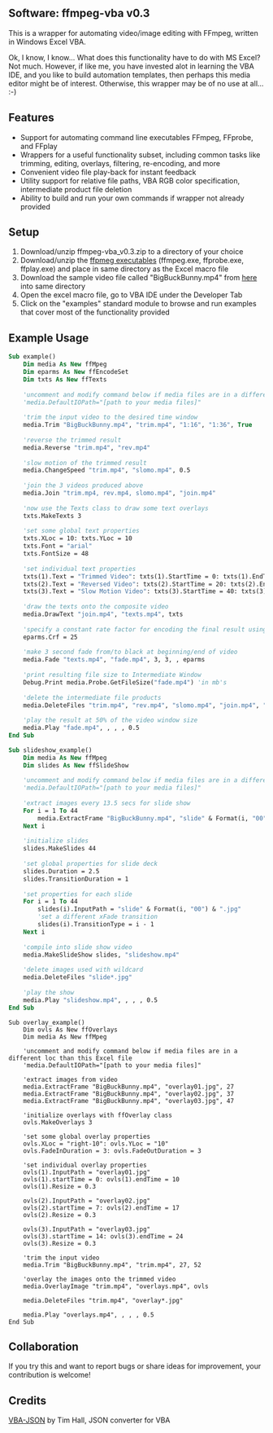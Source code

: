 ## Software: ffmpeg-vba v0.3

This is a wrapper for automating video/image editing with FFmpeg, written in Windows Excel VBA.

Ok, I know, I know... What does this functionality have to do with MS Excel? Not much. However, if like me, you have invested alot in learning the VBA IDE, and you like to build automation templates, then perhaps this media editor might be of interest. Otherwise, this wrapper may be of no use at all... :-)

## Features

- Support for automating command line executables FFmpeg, FFprobe, and FFplay 
- Wrappers for a useful functionality subset, including common tasks like trimming, editing, overlays, filtering, re-encoding, and more
- Convenient video file play-back for instant feedback
- Utility support for relative file paths, VBA RGB color specification, intermediate product file deletion
- Ability to build and run your own commands if wrapper not already provided

## Setup

1) Download/unzip ffmpeg-vba_v0.3.zip to a directory of your choice
2) Download/unzip the [ffpmeg executables](https://ffmpeg.org/download.html) (ffmpeg.exe, ffprobe.exe, ffplay.exe) and place in same directory as the Excel macro file
3) Download the sample video file called "BigBuckBunny.mp4" from [here](http://commondatastorage.googleapis.com/gtv-videos-bucket/sample/BigBuckBunny.mp4) into same directory
4) Open the excel macro file, go to VBA IDE under the Developer Tab
5) Click on the "examples" standard module to browse and run examples that cover most of the functionality provided

## Example Usage

```vb
Sub example()
    Dim media As New ffMpeg
    Dim eparms As New ffEncodeSet
    Dim txts As New ffTexts
    
    'uncomment and modify command below if media files are in a different loc than this Excel file
    'media.DefaultIOPath="[path to your media files]"
    
    'trim the input video to the desired time window
    media.Trim "BigBuckBunny.mp4", "trim.mp4", "1:16", "1:36", True
    
    'reverse the trimmed result
    media.Reverse "trim.mp4", "rev.mp4"
    
    'slow motion of the trimmed result
    media.ChangeSpeed "trim.mp4", "slomo.mp4", 0.5
    
    'join the 3 videos produced above
    media.Join "trim.mp4, rev.mp4, slomo.mp4", "join.mp4"
    
    'now use the Texts class to draw some text overlays
    txts.MakeTexts 3
    
    'set some global text properties
    txts.XLoc = 10: txts.YLoc = 10
    txts.Font = "arial"
    txts.FontSize = 48
    
    'set individual text properties
    txts(1).Text = "Trimmed Video": txts(1).StartTime = 0: txts(1).EndTime = 20
    txts(2).Text = "Reversed Video": txts(2).StartTime = 20: txts(2).EndTime = 40
    txts(3).Text = "Slow Motion Video": txts(3).StartTime = 40: txts(3).EndTime = 80
    
    'draw the texts onto the composite video
    media.DrawText "join.mp4", "texts.mp4", txts
    
    'specify a constant rate factor for encoding the final result using EncodeSet class
    eparms.Crf = 25
    
    'make 3 second fade from/to black at beginning/end of video
    media.Fade "texts.mp4", "fade.mp4", 3, 3, , eparms
    
    'print resulting file size to Intermediate Window
    Debug.Print media.Probe.GetFileSize("fade.mp4") 'in mb's
    
    'delete the intermediate file products
    media.DeleteFiles "trim.mp4", "rev.mp4", "slomo.mp4", "join.mp4", "texts.mp4"
    
    'play the result at 50% of the video window size
    media.Play "fade.mp4", , , , 0.5
End Sub
```
```vb
Sub slideshow_example()
    Dim media As New ffMpeg
    Dim slides As New ffSlideShow
    
    'uncomment and modify command below if media files are in a different loc than this Excel file
    'media.DefaultIOPath="[path to your media files]"
    
    'extract images every 13.5 secs for slide show
    For i = 1 To 44
        media.ExtractFrame "BigBuckBunny.mp4", "slide" & Format(i, "00") & ".jpg", 13.5 * (i - 1) + 1
    Next i
    
    'initialize slides
    slides.MakeSlides 44
    
    'set global properties for slide deck
    slides.Duration = 2.5
    slides.TransitionDuration = 1
    
    'set properties for each slide
    For i = 1 To 44
        slides(i).InputPath = "slide" & Format(i, "00") & ".jpg"
        'set a different xFade transition
        slides(i).TransitionType = i - 1
    Next i
    
    'compile into slide show video
    media.MakeSlideShow slides, "slideshow.mp4"
    
    'delete images used with wildcard
    media.DeleteFiles "slide*.jpg"
    
    'play the show
    media.Play "slideshow.mp4", , , , 0.5
End Sub
```
```vba
Sub overlay_example()
    Dim ovls As New ffOverlays
    Dim media As New ffMpeg
    
    'uncomment and modify command below if media files are in a different loc than this Excel file
    'media.DefaultIOPath="[path to your media files]"
    
    'extract images from video
    media.ExtractFrame "BigBuckBunny.mp4", "overlay01.jpg", 27
    media.ExtractFrame "BigBuckBunny.mp4", "overlay02.jpg", 37
    media.ExtractFrame "BigBuckBunny.mp4", "overlay03.jpg", 47
    
    'initialize overlays with ffOverlay class
    ovls.MakeOverlays 3
    
    'set some global overlay properties
    ovls.XLoc = "right-10": ovls.YLoc = "10"
    ovls.FadeInDuration = 3: ovls.FadeOutDuration = 3
    
    'set individual overlay properties
    ovls(1).InputPath = "overlay01.jpg"
    ovls(1).startTime = 0: ovls(1).endTime = 10
    ovls(1).Resize = 0.3
    
    ovls(2).InputPath = "overlay02.jpg"
    ovls(2).startTime = 7: ovls(2).endTime = 17
    ovls(2).Resize = 0.3
    
    ovls(3).InputPath = "overlay03.jpg"
    ovls(3).startTime = 14: ovls(3).endTime = 24
    ovls(3).Resize = 0.3
    
    'trim the input video
    media.Trim "BigBuckBunny.mp4", "trim.mp4", 27, 52
    
    'overlay the images onto the trimmed video
    media.OverlayImage "trim.mp4", "overlays.mp4", ovls

    media.DeleteFiles "trim.mp4", "overlay*.jpg"
    
    media.Play "overlays.mp4", , , , 0.5
End Sub
```
## Collaboration

If you try this and want to report bugs or share ideas for improvement, your contribution is welcome!

## Credits

[VBA-JSON](https://github.com/VBA-tools/VBA-JSON) by Tim Hall, JSON converter for VBA
